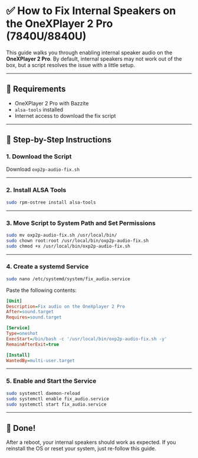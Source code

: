 # ✅ How to Fix Internal Speakers on the OneXPlayer 2 Pro (7840U/8840U)

This guide walks you through enabling internal speaker audio on the **OneXPlayer 2 Pro**. By default, internal speakers may not work out of the box, but a script resolves the issue with a little setup.

---

## 🧰 Requirements

- OneXPlayer 2 Pro with Bazzite
- `alsa-tools` installed
- Internet access to download the fix script

---

## 📝 Step-by-Step Instructions

### 1. **Download the Script**

Download `oxp2p-audio-fix.sh`

---

### 2. **Install ALSA Tools**

```bash
sudo rpm-ostree install alsa-tools
```

---

### 3. **Move Script to System Path and Set Permissions**

```bash
sudo mv oxp2p-audio-fix.sh /usr/local/bin/
sudo chown root:root /usr/local/bin/oxp2p-audio-fix.sh
sudo chmod +x /usr/local/bin/oxp2p-audio-fix.sh
```

---

### 4. **Create a systemd Service**

```bash
sudo nano /etc/systemd/system/fix_audio.service
```

Paste the following contents:

```ini
[Unit]
Description=Fix audio on the OneXplayer 2 Pro
After=sound.target
Requires=sound.target

[Service]
Type=oneshot
ExecStart=/bin/bash -c '/usr/local/bin/oxp2p-audio-fix.sh -y'
RemainAfterExit=true

[Install]
WantedBy=multi-user.target
```

---

### 5. **Enable and Start the Service**

```bash
sudo systemctl daemon-reload
sudo systemctl enable fix_audio.service
sudo systemctl start fix_audio.service
```

---

## 🎉 Done!

After a reboot, your internal speakers should work as expected. If you reinstall the OS or reset your system, just re-follow this guide.

